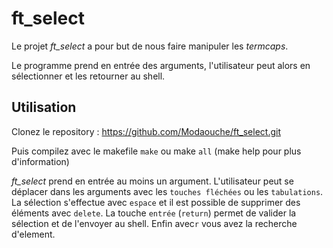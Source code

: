 # ft_select

Le projet *ft_select* a pour but de nous faire manipuler les _termcaps_.

Le programme prend en entrée des arguments, l'utilisateur peut alors en sélectionner et les retourner au shell.


## Utilisation

Clonez le repository : https://github.com/Modaouche/ft_select.git 

Puis compilez avec le makefile `make` ou make `all` (make help pour plus d'information)

*ft_select* prend en entrée au moins un argument. L'utilisateur peut se déplacer dans les arguments avec les `touches fléchées` ou les `tabulations`. La sélection s'effectue avec `espace` et il est possible de supprimer des éléments avec `delete`. La touche `entrée` (`return`) permet de valider la sélection et de l'envoyer au shell. Enfin avec`r` vous avez la recherche d'element.

